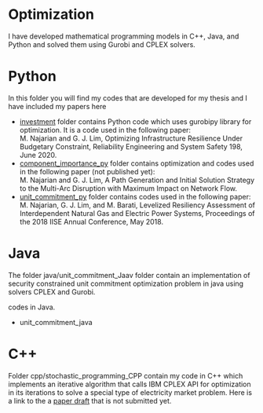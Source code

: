 # Optimization
I have developed mathematical programming models in C++, Java, and Python and solved them using Gurobi and CPLEX solvers. 
# Python
In this folder you will find my codes that are developed for my thesis and I have included my papers here

- [investment](./python/investment_py) folder contains Python code which uses gurobipy library for optimization. It is a code used in the following paper: </br>
  	M. Najarian and G. J. Lim, Optimizing Infrastructure Resilience Under Budgetary Constraint, Reliability Engineering and System Safety 198, June 2020.</br>
- [component_importance_py](./python/component_importance_py) folder contains optimization and codes used in the following paper (not published yet): </br>
  	M. Najarian and G. J. Lim, A Path Generation and Initial Solution Strategy to the Multi-Arc Disruption with Maximum Impact on Network Flow.</br>
- [unit_commitment_py](./python/unit_commitment_py) folder contains codes used in the following paper: </br>
   	M. Najarian, G. J. Lim, and M. Barati, Levelized Resiliency Assessment of Interdependent Natural Gas and Electric Power Systems, Proceedings of the 2018 IISE Annual Conference, May 2018.


# Java
The folder java/unit_commitment_Jaav folder contain an implementation of  security constrained unit commitment optimization problem in java using solvers CPLEX and Gurobi. 

codes in Java. 
- unit_commitment_java 

# C++
Folder cpp/stochastic_programming_CPP contain my code in C++ which implements an iterative algorithm that calls  IBM CPLEX API for optimization in its iterations to solve a special type of electricity market problem. Here is a link to the a [paper draft](./cpp/stochastic_programming_CPP/bidding%20strategy%2020160125-1.docx) that is not submitted yet.